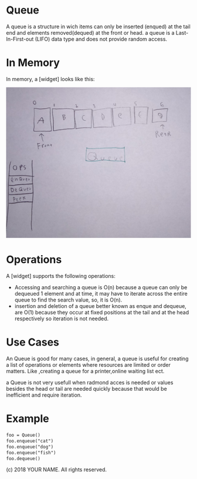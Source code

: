 # Queue

A queue is a structure in wich items can only be inserted (enqued) at the tail end and elements removed(dequed) at the front or head. a queue is a Last-In-First-out (LIFO) data type and does not provide random access.

# In Memory

In memory, a \[widget\] looks like this:





![](pics/q.PNG)




# Operations

A \[widget\] supports the following operations:

* Accessing and searching a queue is O(n) because a queue can only be dequeued 1 element and at time, it may have to iterate across the entire queue to find the search value, so, it is O(n).  
* insertion and deletion of a queue better known as enque and dequeue, are O(1) because they occur at fixed positions at the tail and at the head respectively so iteration is not needed.  

# Use Cases

An Queue is good for many cases, in general, a queue is useful for creating a list of operations or elements where resources are limited or order matters. Like ,creating a queue for a printer,online waiting list ect. 

a Queue is not very usefull when radmond acces is needed or values besides the head or tail are needed quickly because that would be inefficient and require iteration.


# Example

```
foo = Queue()
foo.enqueue("cat")
foo.enqueue("dog")
foo.enqueue("fish")
foo.dequeue()

```

(c) 2018 YOUR NAME. All rights reserved.
